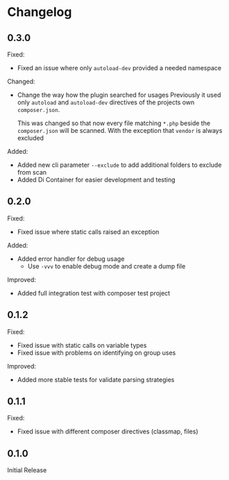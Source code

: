 # Changelog

## 0.3.0
Fixed:
- Fixed an issue where only `autoload-dev` provided a needed namespace

Changed:
- Change the way how the plugin searched for usages
  Previously it used only `autoload` and `autoload-dev` directives of the projects own `composer.json`.
  
  This was changed so that now every file matching `*.php` beside the `composer.json` will be scanned.
  With the exception that `vendor` is always excluded
  
Added:
- Added new cli parameter `--exclude` to add additional folders to exclude from scan
- Added Di Container for easier development and testing

## 0.2.0
Fixed:
- Fixed issue where static calls raised an exception

Added:
- Added error handler for debug usage
  - Use `-vvv` to enable debug mode and create a dump file

Improved:
- Added full integration test with composer test project

## 0.1.2
Fixed:
- Fixed issue with static calls on variable types
- Fixed issue with problems on identifying on group uses

Improved:
- Added more stable tests for validate parsing strategies

## 0.1.1
Fixed:
- Fixed issue with different composer directives (classmap, files)

## 0.1.0
Initial Release
